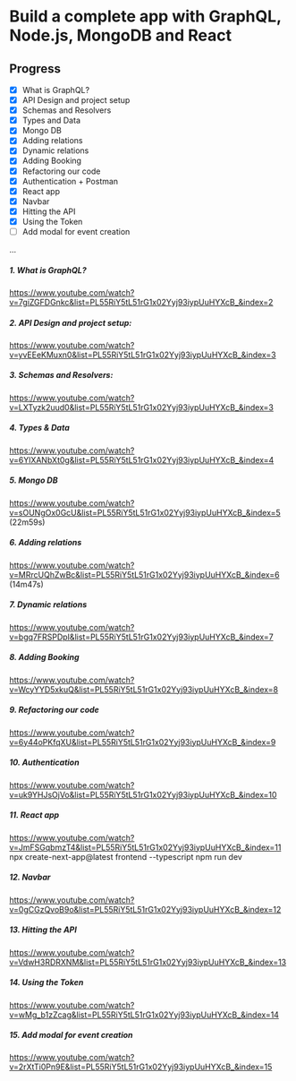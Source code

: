 # Build a complete app with GraphQL, Node.js, MongoDB and React

## Progress
- [x] What is GraphQL?
- [x] API Design and project setup
- [x] Schemas and Resolvers
- [x] Types and Data
- [x] Mongo DB
- [x] Adding relations
- [x] Dynamic relations
- [x] Adding Booking
- [x] Refactoring our code
- [x] Authentication + Postman
- [x] React app
- [x] Navbar
- [x] Hitting the API
- [x] Using the Token
- [ ] Add modal for event creation

...

##### 1. What is GraphQL?
https://www.youtube.com/watch?v=7giZGFDGnkc&list=PL55RiY5tL51rG1x02Yyj93iypUuHYXcB_&index=2

##### 2. API Design and project setup:
https://www.youtube.com/watch?v=yvEEeKMuxn0&list=PL55RiY5tL51rG1x02Yyj93iypUuHYXcB_&index=3

##### 3. Schemas and Resolvers:
https://www.youtube.com/watch?v=LXTyzk2uud0&list=PL55RiY5tL51rG1x02Yyj93iypUuHYXcB_&index=3

##### 4. Types & Data
https://www.youtube.com/watch?v=6YlXANbXt0g&list=PL55RiY5tL51rG1x02Yyj93iypUuHYXcB_&index=4

##### 5. Mongo DB
https://www.youtube.com/watch?v=sOUNgOx0GcU&list=PL55RiY5tL51rG1x02Yyj93iypUuHYXcB_&index=5 (22m59s)

##### 6. Adding relations
https://www.youtube.com/watch?v=MRrcUQhZwBc&list=PL55RiY5tL51rG1x02Yyj93iypUuHYXcB_&index=6 (14m47s)

##### 7. Dynamic relations
https://www.youtube.com/watch?v=bgq7FRSPDpI&list=PL55RiY5tL51rG1x02Yyj93iypUuHYXcB_&index=7

##### 8. Adding Booking
https://www.youtube.com/watch?v=WcyYYD5xkuQ&list=PL55RiY5tL51rG1x02Yyj93iypUuHYXcB_&index=8

##### 9. Refactoring our code
https://www.youtube.com/watch?v=6y44oPKfqXU&list=PL55RiY5tL51rG1x02Yyj93iypUuHYXcB_&index=9

##### 10. Authentication
https://www.youtube.com/watch?v=uk9YHJsOjVo&list=PL55RiY5tL51rG1x02Yyj93iypUuHYXcB_&index=10

##### 11. React app
https://www.youtube.com/watch?v=JmFSGqbmzT4&list=PL55RiY5tL51rG1x02Yyj93iypUuHYXcB_&index=11
npx create-next-app@latest frontend --typescript
npm run dev

##### 12. Navbar
https://www.youtube.com/watch?v=0gCGzQvoB9o&list=PL55RiY5tL51rG1x02Yyj93iypUuHYXcB_&index=12

##### 13. Hitting the API
https://www.youtube.com/watch?v=VdwH3RDRXNM&list=PL55RiY5tL51rG1x02Yyj93iypUuHYXcB_&index=13

##### 14. Using the Token
https://www.youtube.com/watch?v=wMg_b1zZcag&list=PL55RiY5tL51rG1x02Yyj93iypUuHYXcB_&index=14

##### 15. Add modal for event creation
https://www.youtube.com/watch?v=2rXtTi0Pn9E&list=PL55RiY5tL51rG1x02Yyj93iypUuHYXcB_&index=15